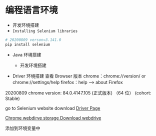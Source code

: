 # 编程语言环境

- 开发环境搭建
- `Installing Selenium libraries`

```bash
# 20200809 verson=3.141.0
pip install selenium
```

- Java 环境搭建
  - 开发环境搭建

- Driver 环境搭建
查看 Browser 版本
chrome：chrome://version/ or chrome://settings/help
firefox：help --> about Firefox

20200809 chrome version: 84.0.4147.105 (正式版本) （64 位） (cohort: Stable)

go to Selenium website download [Driver Page](https://www.selenium.dev/documentation/en/webdriver/driver_requirements/)

[Chrome webdirve storage Download webdrive](https://chromedriver.storage.googleapis.com/index.html)

添加到环境变量中
